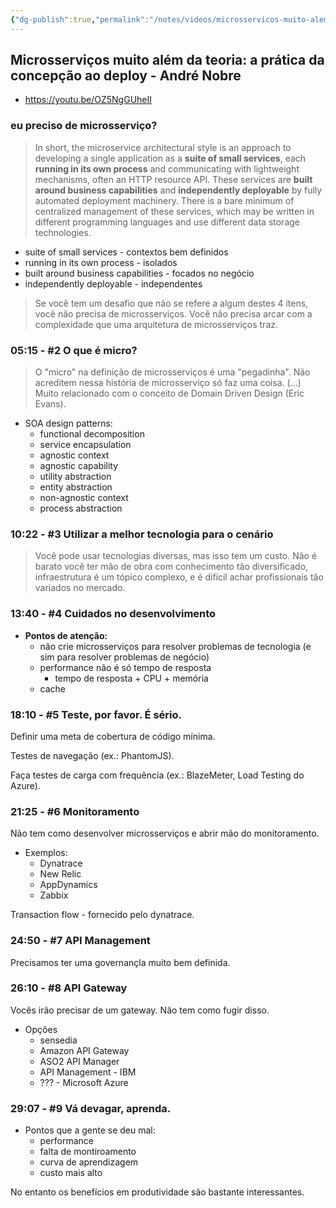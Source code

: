 ```yaml
---
{"dg-publish":true,"permalink":"/notes/videos/microsservicos-muito-alem-da-teoria-andre-nobre/","dgHomeLink":true,"dgPassFrontmatter":false}
---
```


## Microsserviços muito além da teoria: a prática da concepção ao deploy - André Nobre

- <https://youtu.be/OZ5NgGUheII>

### eu preciso de microsserviço?

> In short, the microservice architectural style is an approach to developing a single application as a **suite of small services**, each **running in its own process** and communicating with lightweight mechanisms, often an HTTP resource API. These services are **built around business capabilities** and **independently deployable** by fully automated deployment machinery. There is a bare minimum of centralized management of these services, which may be written in different programming languages and use different data storage technologies.

- suite of small services - contextos bem definidos
- running in its own process - isolados
- built around business capabilities - focados no negócio
- independently deployable - independentes

> Se você tem um desafio que não se refere a algum destes 4 itens, você não precisa de microsserviços. Você não precisa arcar com a complexidade que uma arquitetura de microsserviços traz.

### 05:15 - #2 O que é micro?

> O "micro" na definição de microsserviços é uma "pegadinha". Não acreditem nessa história de microsserviço só faz uma coisa. (...) Muito relacionado com o conceito de Domain Driven Design (Eric Evans).

- SOA design patterns:
    - functional decomposition
    - service encapsulation
    - agnostic context
    - agnostic capability
    - utility abstraction 
    - entity abstraction
    - non-agnostic context
    - process abstraction


### 10:22 - #3 Utilizar a melhor tecnologia para o cenário

> Você pode usar tecnologias diversas, mas isso tem um custo. Não é barato você ter mão de obra com conhecimento tão diversificado, infraestrutura é um tópico complexo, e é difícil achar profissionais tão variados no mercado.


### 13:40 - #4 Cuidados no desenvolvimento

- **Pontos de atenção:**
    - não crie microsserviços para resolver problemas de tecnologia (e sim para resolver problemas de negócio)
    -  performance não é só tempo de resposta
        -  tempo de resposta + CPU + memória
    - cache


### 18:10 - #5 Teste, por favor. É sério.

Definir uma meta de cobertura de código mínima.

Testes de navegação (ex.: PhantomJS).

Faça testes de carga com frequência (ex.: BlazeMeter, Load Testing do Azure).


### 21:25 - #6 Monitoramento

Não tem como desenvolver microsserviços e abrir mão do monitoramento.

- Exemplos:
    - Dynatrace
    - New Relic
    - AppDynamics
    - Zabbix

Transaction flow - fornecido pelo dynatrace.


### 24:50 - #7 API Management

Precisamos ter uma governançla muito bem definida.


### 26:10 - #8 API Gateway

Vocês irão precisar de um gateway. Não tem como fugir disso.

- Opções
    - sensedia
    - Amazon API Gateway
    - ASO2 API Manager
    - API Management - IBM
    - ??? - Microsoft Azure
 

### 29:07 - #9 Vá devagar, aprenda.

- Pontos que a gente se deu mal:
    - performance
    - falta de montiroamento
    - curva de aprendizagem
    - custo mais alto

No entanto os benefícios em produtividade são bastante interessantes.

